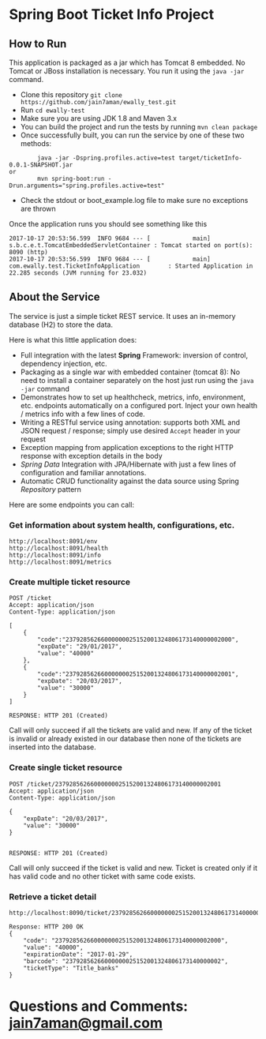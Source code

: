 # Spring Boot Ticket Info Project

## How to Run 

This application is packaged as a jar which has Tomcat 8 embedded. No Tomcat or JBoss installation is necessary. You run it using the ```java -jar``` command.

* Clone this repository ```git clone https://github.com/jain7aman/ewally_test.git```
* Run ```cd ewally-test```
* Make sure you are using JDK 1.8 and Maven 3.x
* You can build the project and run the tests by running ```mvn clean package```
* Once successfully built, you can run the service by one of these two methods:
```
        java -jar -Dspring.profiles.active=test target/ticketInfo-0.0.1-SNAPSHOT.jar
or
        mvn spring-boot:run -Drun.arguments="spring.profiles.active=test"
```
* Check the stdout or boot_example.log file to make sure no exceptions are thrown

Once the application runs you should see something like this

```
2017-10-17 20:53:56.599  INFO 9684 --- [            main] s.b.c.e.t.TomcatEmbeddedServletContainer : Tomcat started on port(s): 8090 (http)
2017-10-17 20:53:56.599  INFO 9684 --- [            main]  com.ewally.test.TicketInfoApplication        : Started Application in 22.285 seconds (JVM running for 23.032)
```

## About the Service

The service is just a simple ticket REST service. It uses an in-memory database (H2) to store the data.

Here is what this little application does:

* Full integration with the latest **Spring** Framework: inversion of control, dependency injection, etc.
* Packaging as a single war with embedded container (tomcat 8): No need to install a container separately on the host just run using the ``java -jar`` command
* Demonstrates how to set up healthcheck, metrics, info, environment, etc. endpoints automatically on a configured port. Inject your own health / metrics info with a few lines of code.
* Writing a RESTful service using annotation: supports both XML and JSON request / response; simply use desired ``Accept`` header in your request
* Exception mapping from application exceptions to the right HTTP response with exception details in the body
* *Spring Data* Integration with JPA/Hibernate with just a few lines of configuration and familiar annotations. 
* Automatic CRUD functionality against the data source using Spring *Repository* pattern

Here are some endpoints you can call:

### Get information about system health, configurations, etc.

```
http://localhost:8091/env
http://localhost:8091/health
http://localhost:8091/info
http://localhost:8091/metrics
```

### Create multiple ticket resource

```
POST /ticket
Accept: application/json
Content-Type: application/json

[
    {
        "code":"23792856266000000025152001324806173140000002000",
        "expDate": "29/01/2017",
        "value": "40000"
    },
    {
        "code":"23792856266000000025152001324806173140000002001",
        "expDate": "20/03/2017",
        "value": "30000"
    }
]

RESPONSE: HTTP 201 (Created)
```
Call will only succeed if all the tickets are valid and new. If any of the ticket is invalid or already existed in our database then none of the tickets are inserted into the database.

### Create single ticket resource

```
POST /ticket/23792856266000000025152001324806173140000002001
Accept: application/json
Content-Type: application/json

{
    "expDate": "20/03/2017",
    "value": "30000"
}


RESPONSE: HTTP 201 (Created)
```
Call will only succeed if the ticket is valid and new. Ticket is created only if it has valid code and no other ticket with same code exists.


### Retrieve a ticket detail

```
http://localhost:8090/ticket/23792856266000000025152001324806173140000002000

Response: HTTP 200 OK
{
    "code": "23792856266000000025152001324806173140000002000",
    "value": "40000",
    "expirationDate": "2017-01-29",
    "barcode": "23792856266000000025152001324806173140000002",
    "ticketType": "Title_banks"
}
```

# Questions and Comments: jain7aman@gmail.com





